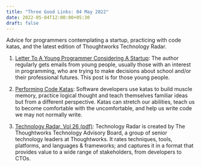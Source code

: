```yaml
---
title: "Three Good Links: 04 May 2022"
date: 2022-05-04T12:00:00+05:30
draft: false
---
```


Advice for programmers contemplating a startup, practicing with code katas, and the latest edition of Thoughtworks Technology Radar.

1. [Letter To A Young Programmer Considering A Startup][1]: The author regularly gets emails from young people, usually those with an interest in programming, who are trying to make decisions about school and/or their professional futures. This post is for those young people.

2. [Performing Code Katas][2]: Software developers use katas to build muscle memory, practice logical thought and teach themselves familiar ideas but from a different perspective. Katas can stretch our abilities, teach us to become comfortable with the uncomfortable, and help us write code we may not normally write.

3. [Technology Radar, Vol 26 (pdf)][3]: Technology Radar is created by The Thoughtworks Technology Advisory Board, a group of senior technology leaders at Thoughtworks. It rates techniques, tools, platforms, and languages & frameworks; and captures it in a format that provides value to a wide range of stakeholders, from developers to CTOs.

[1]: https://www.al3x.net/blog/2013/05/23/letter-to-a-young-programmer-considering-a-startup 
[2]: https://8thlight.com/blog/micah-martin/2013/05/28/performing-code-katas.html
[3]: https://www.thoughtworks.com/content/dam/thoughtworks/documents/radar/2022/03/tr_technology_radar_vol_26_en.pdf 
